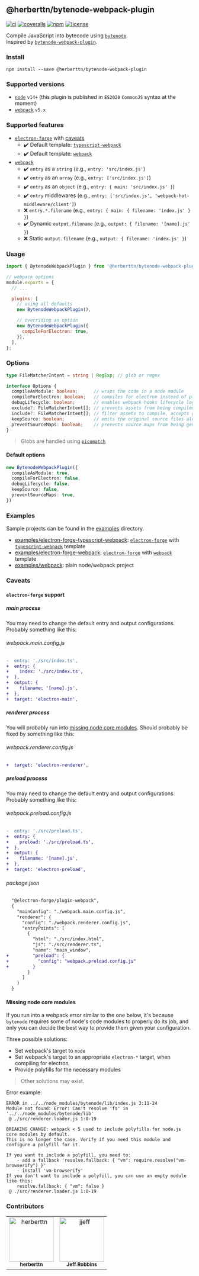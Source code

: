 @herberttn/bytenode-webpack-plugin
---

[![ci][badge-workflow-ci]][badge-workflow-ci-link]
[![coveralls][badge-coveralls]][badge-coveralls-link]
[![npm][badge-npm]][badge-npm-link]
[![license][badge-license]][badge-license-link]

[badge-coveralls]: https://img.shields.io/coveralls/github/herberttn/bytenode-webpack-plugin?logo=coveralls&style=flat-square
[badge-coveralls-link]: https://coveralls.io/github/herberttn/bytenode-webpack-plugin
[badge-license]: https://img.shields.io/github/license/herberttn/bytenode-webpack-plugin?style=flat-square
[badge-license-link]: LICENSE
[badge-npm]: https://img.shields.io/npm/v/@herberttn/bytenode-webpack-plugin?logo=npm&style=flat-square
[badge-npm-link]: https://www.npmjs.com/package/@herberttn/bytenode-webpack-plugin
[badge-workflow-ci]: https://img.shields.io/github/workflow/status/herberttn/bytenode-webpack-plugin/ci?label=ci&logo=github&style=flat-square
[badge-workflow-ci-link]: https://github.com/herberttn/bytenode-webpack-plugin/actions/workflows/ci.yml

Compile JavaScript into bytecode using [`bytenode`][link-to-bytenode].  
Inspired by [`bytenode-webpack-plugin`][link-to-bytenode-webpack-plugin].

[link-to-bytenode]: https://www.npmjs.com/package/bytenode
[link-to-bytenode-webpack-plugin]: https://www.npmjs.com/package/bytenode-webpack-plugin
[link-to-electron-forge]: https://www.npmjs.com/package/electron-forge
[link-to-electron-forge-typescript-webpack-template]: https://www.electronforge.io/templates/typescript-+-webpack-template
[link-to-electron-forge-webpack-template]: https://www.electronforge.io/templates/webpack-template
[link-to-nodejs]: https://nodejs.org
[link-to-webpack]: https://www.npmjs.com/package/webpack

### Install
```shell
npm install --save @herberttn/bytenode-webpack-plugin
```

### Supported versions
- [`node`][link-to-nodejs] `v14+` (this plugin is published in `ES2020` `CommonJS` syntax at the moment)
- [`webpack`][link-to-webpack] `v5.x`

### Supported features
- [`electron-forge`][link-to-electron-forge] with [caveats](#electron-forge-support)
  - :heavy_check_mark:  Default template: [`typescript-webpack`][link-to-electron-forge-typescript-webpack-template]
  - :heavy_check_mark:  Default template: [`webpack`][link-to-electron-forge-webpack-template]
- [`webpack`][link-to-webpack]
  - :heavy_check_mark:   `entry` as a `string` (e.g., `entry: 'src/index.js'`)
  - :heavy_check_mark:   `entry` as an `array` (e.g., `entry: ['src/index.js']`)
  - :heavy_check_mark:   `entry` as an `object` (e.g., `entry: { main: 'src/index.js' }`)
  - :heavy_check_mark:   `entry` middlewares (e.g., `entry: ['src/index.js', 'webpack-hot-middleware/client']`)
  - :x:   `entry.*.filename` (e.g., `entry: { main: { filename: 'index.js' } }`)
  - :heavy_check_mark:   Dynamic `output.filename` (e.g., `output: { filename: '[name].js' }`)
  - :x:   Static `output.filename` (e.g., `output: { filename: 'index.js' }`)

### Usage
```javascript
import { BytenodeWebpackPlugin } from '@herberttn/bytenode-webpack-plugin';

// webpack options
module.exports = {
  // ...

  plugins: [
    // using all defaults
    new BytenodeWebpackPlugin(),

    // overriding an option
    new BytenodeWebpackPlugin({
      compileForElectron: true,
    }),
  ],
};
```

### Options
```typescript
type FileMatcherIntent = string | RegExp; // glob or regex

interface Options {
  compileAsModule: boolean;      // wraps the code in a node module
  compileForElectron: boolean;   // compiles for electron instead of plain node
  debugLifecycle: boolean;       // enables webpack hooks lifecycle logs
  exclude?: FileMatcherIntent[]; // prevents assets from being compiled, accepts glob and regex
  include?: FileMatcherIntent[]; // filter assets to compile, accepts glob and regex
  keepSource: boolean;           // emits the original source files along with the compiled ones
  preventSourceMaps: boolean;    // prevents source maps from being generated
}
```
> Globs are handled using [`picomatch`](https://www.npmjs.com/package/picomatch)

#### Default options
```typescript
new BytenodeWebpackPlugin({
  compileAsModule: true,
  compileForElectron: false,
  debugLifecycle: false,
  keepSource: false,
  preventSourceMaps: true,
})
```

### Examples
Sample projects can be found in the [examples](./examples) directory.
- [examples/electron-forge-typescript-webpack](./examples/electron-forge-typescript-webpack): [`electron-forge`][link-to-electron-forge] with [`typescript-webpack`][link-to-electron-forge-typescript-webpack-template] template
- [examples/electron-forge-webpack](./examples/electron-forge-webpack): [`electron-forge`][link-to-electron-forge] with [`webpack`][link-to-electron-forge-webpack-template] template
- [examples/webpack](./examples/webpack): plain node/webpack project

### Caveats

#### `electron-forge` support
##### main process
You may need to change the default entry and output configurations. Probably something like this:

###### webpack.main.config.js
```diff
-  entry: './src/index.ts',
+  entry: {
+    index: './src/index.ts',
+  },
+  output: {
+    filename: '[name].js',
+  },
+  target: 'electron-main',
```

##### renderer process
You will probably run into [missing node core modules](#missing-node-core-modules). Should probably be fixed by something like this:

###### webpack.renderer.config.js
```diff
+  target: 'electron-renderer',
```

##### preload process
You may need to change the default entry and output configurations. Probably something like this:

###### webpack.preload.config.js
```diff
-  entry: './src/preload.ts',
+  entry: {
+    preload: './src/preload.ts',
+  },
+  output: {
+    filename: '[name].js',
+  },
+  target: 'electron-preload',
```

###### package.json
```diff
  "@electron-forge/plugin-webpack",
  {
    "mainConfig": "./webpack.main.config.js",
    "renderer": {
      "config": "./webpack.renderer.config.js",
      "entryPoints": [
        {
          "html": "./src/index.html",
          "js": "./src/renderer.ts",
          "name": "main_window",
+         "preload": {
+           "config": "webpack.preload.config.js"
+         }
        }
      ]
    }
  }
```

#### Missing node core modules
If you run into a webpack error similar to the one below, it's because `bytenode` requires some of node's code modules to properly do its job, and only you can decide the best way to provide them given your configuration.

Three possible solutions:
- Set webpack's target to `node`
- Set webpack's target to an appropriate `electron-*` target, when compiling for electron
- Provide polyfills for the necessary modules
>Other solutions may exist.

Error example:
```shell
ERROR in ../../node_modules/bytenode/lib/index.js 3:11-24
Module not found: Error: Can't resolve 'fs' in '../../node_modules/bytenode/lib'
 @ ./src/renderer.loader.js 1:0-19

BREAKING CHANGE: webpack < 5 used to include polyfills for node.js core modules by default.
This is no longer the case. Verify if you need this module and configure a polyfill for it.

If you want to include a polyfill, you need to:
	- add a fallback 'resolve.fallback: { "vm": require.resolve("vm-browserify") }'
	- install 'vm-browserify'
If you don't want to include a polyfill, you can use an empty module like this:
	resolve.fallback: { "vm": false }
 @ ./src/renderer.loader.js 1:0-19
```


### Contributors

<table>
  <tr>
    <td align="center">
      <a href="https://github.com/herberttn">
        <img src="https://avatars.githubusercontent.com/u/5903869?v=4" width="120;" alt="herberttn"/>
        <br />
        <sub><b>herberttn</b></sub>
      </a>
    </td>
    <td align="center">
      <a href="https://github.com/jjeff">
        <img src="https://avatars.githubusercontent.com/u/321284?v=4" width="120;" alt="jjeff"/>
        <br />
        <sub><b>Jeff Robbins</b></sub>
      </a>
    </td>
  </tr>
</table>
